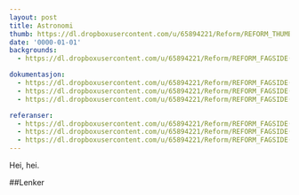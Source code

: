 ```yaml
---
layout: post
title: Astronomi
thumb: https://dl.dropboxusercontent.com/u/65894221/Reform/REFORM_THUMBNAILS/01.Astronomi.jpg
date: '0000-01-01'
backgrounds:
  - https://dl.dropboxusercontent.com/u/65894221/Reform/REFORM_FAGSIDE(side2)/01.Astronomi2.jpg

dokumentasjon:
  - https://dl.dropboxusercontent.com/u/65894221/Reform/REFORM_FAGSIDE(side2)/01.Astronomi2.jpg
  - https://dl.dropboxusercontent.com/u/65894221/Reform/REFORM_FAGSIDE(side2)/03.Nynorsk2.jpg
  - https://dl.dropboxusercontent.com/u/65894221/Reform/REFORM_FAGSIDE(side2)/01.Astronomi2.jpg

referanser:
  - https://dl.dropboxusercontent.com/u/65894221/Reform/REFORM_FAGSIDE(side2)/01.Astronomi2.jpg
  - https://dl.dropboxusercontent.com/u/65894221/Reform/REFORM_FAGSIDE(side2)/03.Nynorsk2.jpg
  - https://dl.dropboxusercontent.com/u/65894221/Reform/REFORM_FAGSIDE(side2)/01.Astronomi2.jpg
---
```


Hei, hei.

##Lenker
